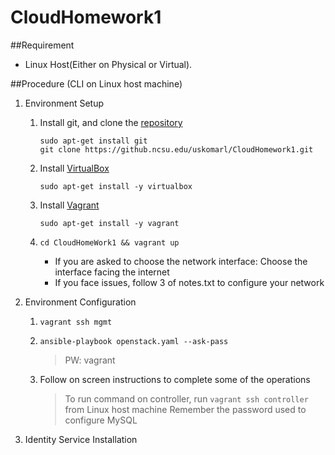 # CloudHomework1

##Requirement
- Linux Host(Either on Physical or Virtual).

##Procedure (CLI on Linux host machine)
1. Environment Setup
    1. Install git, and clone the [repository](https://github.ncsu.edu/uskomarl/CloudHomework1.git)
       
       ```
       sudo apt-get install git
       git clone https://github.ncsu.edu/uskomarl/CloudHomework1.git
       ```
    2. Install [VirtualBox](https://www.virtualbox.org/wiki/Linux_Downloads)

       `sudo apt-get install -y virtualbox`
    3. Install [Vagrant](https://www.vagrantup.com/downloads.html)

       `sudo apt-get install -y vagrant`
    4. `cd CloudHomeWork1 && vagrant up`
       - If you are asked to choose the network interface: Choose the interface facing the internet
       - If you face issues, follow 3 of notes.txt to configure your network

2. Environment Configuration
    1. `vagrant ssh mgmt`
    2. `ansible-playbook openstack.yaml --ask-pass`
  
        > PW: vagrant

    3. Follow on screen instructions to complete some of the operations

        > To run command on controller, run `vagrant ssh controller` from Linux host machine
        > Remember the password used to configure MySQL

3. Identity Service Installation
